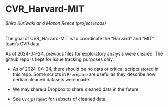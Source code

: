 
<!-- README.md is generated from README.Rmd. Please edit that file -->

# CVR_Harvard-MIT

###### Shiro Kuriwaki and Mason Reece (project leads)

<!-- badges: start -->
<!-- badges: end -->

The goal of CVR_Harvard-MIT is to coordinate the “Harvard” and “MIT”
team’s CVR data.

As of 2024-04-24, previous files for exploratory analysis were cleared.
The github repo is kept for issue tracking purposes only.

- As of 2024-04-24, there should be no data or critical scripts stored
  in this repo. Some scripts in `R/prepare` are useful as they describe
  how certian cleaned datasets were made.

- We may share a Dropbox to share cleaned data in the future.

- See `CVR_parquet` for subsets of cleaned data.
